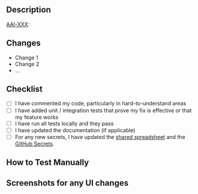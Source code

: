 ## Description

[AAI-XXX](https://biocloud.atlassian.net/browse/AAI-XXX): <Include a summary of the changes and how it relates to the JIRA ticket>

## Changes

- Change 1
- Change 2
- ...

## Checklist

- [ ] I have commented my code, particularly in hard-to-understand areas
- [ ] I have added unit / integration tests that prove my fix is effective or that my feature works
- [ ] I have run all tests locally and they pass
- [ ] I have updated the documentation (if applicable)
- [ ] For any new secrets, I have updated the [shared spreadsheet](https://docs.google.com/spreadsheets/d/16lGloFh4VxMmu6cJdeFVLy2654hdq-ZeErhB8UifSfI/edit?usp=sharing) and the [GitHub Secrets](https://github.com/AustralianBioCommons/aai-portal/settings/secrets/actions).

## How to Test Manually

<Describe how reviewers can manually test the changes>

## Screenshots for any UI changes

<Paste screenshots or screen recordings here if any updates to UI>
